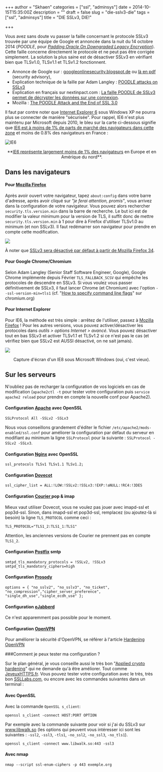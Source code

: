 +++
author = "Skhaen"
categories = ["ssl", "adminsys"]
date = 2014-10-15T15:35:00Z
description = ""
draft = false
slug = "die-sslv3-die"
tags = ["ssl", "adminsys"]
title = "DIE SSLv3, DIE!"

+++

Vous avez sans doute vu passer la faille concernant le protocole SSLv3 trouvée par une équipe de Google et annoncée dans la nuit du 14 octobre 2014 (<em>POODLE</em>, pour <em>[Padding Oracle On Downgraded Legacy Encryption](https://www.openssl.org/~bodo/ssl-poodle.pdf)</em>). Cette faille concerne directement le protocole et ne peut pas être corrigée simplement. La solution la plus saine est de désactiver SSLv3 en vérifiant bien que TLSv1.0, TLSv1.1 et TLSv1.2 fonctionnent.

* Annonce de Google sur  : <a href="http://googleonlinesecurity.blogspot.de/2014/10/this-poodle-bites-exploiting-ssl-30.html">googleonlinesecurity.blogspot.de</a> ou <a href="https://www.openssl.org/~bodo/ssl-poodle.pdf">là en pdf</a> (security advisory),
* Explication technique de la faille par Adam Langley : <a href="https://www.imperialviolet.org/2014/10/14/poodle.html">POODLE attacks on SSLv3</a>
* Explication en français sur nextinpact.com : <a href="http://www.nextinpact.com/news/90427-la-faille-poodle-sslv3-permet-decrypter-donnees-sur-connexion.htm">La faille POODLE de SSLv3 permet de décrypter les données sur une connexion</a>.
* Mozilla : <a href="https://blog.mozilla.org/security/2014/10/14/the-poodle-attack-and-the-end-of-ssl-3-0/">The POODLE Attack and the End of SSL 3.0</a>

Il faut par contre noter que <a href="http://fr.wikipedia.org/wiki/Internet_Explorer_6">Internet Explorer 6</a> sous Windows XP ne pourra plus se connecter de manière "sécurisée". Pour rappel, IE6 n'est plus maintenu par Microsoft depuis 2010, le bleu sur la carte ci-dessous signifie que <a href="https://www.modern.ie/en-us/ie6countdown">IE6 est à moins de 1% de parts de marché des navigateurs dans cette zone</a> et moins de 0.8% des navigateurs en France : 


![IE6](/images/2015/09/ie6world.png)

<center>**<a href="https://www.modern.ie/en-us/ie6countdown">IE6 représente largement moins de 1% des navigateurs</a> en Europe et en Amérique du nord**.</center>


## Dans les navigateurs

#### Pour [Mozilla Firefox](https://wiki.mozilla.org/Security/Server_Side_TLS)

Après avoir ouvert votre navigateur, tapez <code>about:config</code> dans votre barre d'adresse, après avoir cliqué sur <em>"je ferai attention, promis"</em>, vous arrivez dans la configuration de votre navigateur. Vous pouvez alors rechercher <code>security.tls.version.min</code> dans la barre de recherche. Le but ici est de modifier la valeur minimum pour la version de TLS, il suffit donc de mettre <code>security.tls.version.min</code> à 1 pour dire à Firefox d'utiliser TLSv1.0 au minimum (et non SSLv3). Il faut redémarrer son navigateur pour prendre en compte cette modification.

![](/images/2015/09/firefoxssl.png)

À noter que <a href="https://blog.mozilla.org/security/2014/10/14/the-poodle-attack-and-the-end-of-ssl-3-0/">SSLv3 sera désactivé par défaut à partir de Mozilla Firefox 34</a>.

#### Pour Google Chrome/Chromium

Selon Adam Langley (Senior Staff Software Engineer, Google), Google Chrome implémente depuis Février <code>TLS_FALLBACK_SCSV</code> qui empêche  les protocoles de descendre en SSLv3. Si vous voulez vous passer définitivement de SSLv3, il faut lancer Chrome (et Chromium) avec l'option <code>--ssl-version-min=tls1</code> (cf. "<a href="http://www.chromium.org/for-testers/command-line-flags">How to specify command line flags</a>" sur chromium.org)

#### Pour Internet Explorer

Pour IE6, la méthode est très simple : arrêtez de l'utiliser, passez à <a href="https://www.mozilla.org/fr/">Mozilla Firefox</a> ! Pour les autres versions, vous pouvez activer/désactiver les protocoles dans <em>outils &gt; options Internet &gt; avancé</em>. Vous pouvez désactiver tout en bas SSLv3 et activer TLSv1.1 et TLSv1.2 si ce n'est pas le cas (et vérifiez bien que SSLv2 est AUSSI désactivé, on ne sait jamais).

![](/images/2015/09/ie8ssl.png)

<center>Capture d'écran d'un IE8 sous Microsoft Windows (oui, c'est vieux).</center>

## Sur les serveurs

N'oubliez pas de recharger la configuration de vos logiciels en cas de modification (<code>apache2ctl -t</code> pour tester votre configuration puis <code>service apache2 reload</code> pour prendre en compte la nouvelle conf pour Apache2).

#### Configuration <a href="https://httpd.apache.org/docs/2.2/mod/mod_ssl.html#sslprotocol">Apache</a> avec OpenSSL

    SSLProtocol All -SSLv2 -SSLv3

Nous vous conseillons grandement d'éditer le fichier <code>/etc/apache2/mods-enabled/ssl.conf</code> pour améliorer la configuration par défaut du serveur en modifiant au minimum la ligne <code>SSLProtocol</code> pour la suivante : `SSLProtocol -SSLv2 -SSLv3`.

#### Configuration <a href="http://nginx.org/en/docs/http/configuring_https_servers.html">Nginx</a> avec OpenSSL

```
ssl_protocols TLSv1 TLSv1.1 TLSv1.2;
```

#### Configuration <a href="http://wiki2.dovecot.org/SSL">Dovecot</a>

```
ssl_cipher_list = ALL:!LOW:!SSLv2:!SSLv3:!EXP:!aNULL:!RC4:!3DES
```
        
#### Configuration <a href="http://www.courier-mta.org">Courier </a>pop &amp; imap

Mieux vaut utiliser Dovecot, vous ne voulez pas jouer avec imapd-ssl et pop3d-ssl.
Sinon, dans imapd-ssl et pop3d-ssl, remplacez (ou ajoutez-là si besoin) la ligne <code>TLS_PROTOCOL</code> comme ceci :

```
TLS_PROTOCOL="TLS1_2:TLS1_1:TLS1"
```

Attention, les anciennes versions de Courier ne prennent pas en compte <code>TLS1_2</code>.

#### Configuration <a href="http://www.postfix.org/TLS_README.html#server_cipher">Postfix</a> smtp

```
smtpd_tls_mandatory_protocols = !SSLv2, !SSLv3
smtpd_tls_mandatory_ciphers=high
```

#### Configuration <a href="http://prosody.im/doc/advanced_ssl_config">Prosody</a>

```
options = { "no_sslv2", "no_sslv3", "no_ticket", "no_compression","cipher_server_preference", "single_dh_use","single_ecdh_use" };
```

#### Configuration <a href="https://www.ejabberd.im/">eJabberd</a>

Ce n'est apparemment pas possible pour le moment.

#### Configuration <a href="https://community.openvpn.net/openvpn/wiki/Hardening?version=6#Useof--tls-cipher">OpenVPN</a>

Pour améliorer la sécurité d'OpenVPN, se référer à l'article <a href="https://community.openvpn.net/openvpn/wiki/Hardening?version=6#Useof--tls-cipher">Hardening OpenVPN</a>

###Comment je peux tester ma configuration ?

Sur le plan général, je vous conseille aussi le très bon "<a href="https://bettercrypto.org/static/applied-crypto-hardening.pdf">Applied crypto hardening</a>" qui ne demande qu'à être améliorer. Tout comme [JeveuxHTTPS.fr](http://jeveuxhttps.fr/). Vous pouvez tester votre configuration avec le très, très bon <a href="http://ssllabs.com/">SSLLabs.com</a>, ou encore avec les commandes suivantes dans un terminal : 

#### Avec OpenSSL
Avec la commande <code>OpenSSL s_client</code>:

```
openssl s_client -connect HOST:PORT OPTION
```

Par exemple avec la commande suivante pour voir si j'ai du SSLv3 sur www.libwalk.so (les options qui peuvent vous intéresser ici sont les suivantes : <code>-ssl2</code>, <code>-ssl3</code>, <code>-tls1</code>, <code>-no_ssl2</code>, <code>-no_ssl3</code>, <code>-no_tls1</code>).

```
openssl s_client -connect www.libwalk.so:443 -ssl3
```
#### Avec nmap

```
nmap --script ssl-enum-ciphers -p 443 exemple.org
```

